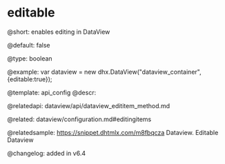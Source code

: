 editable
=============

@short: enables editing in DataView


@default:
false


@type: boolean

@example: 
var dataview = new dhx.DataView("dataview_container", {editable:true});


@template:	api_config
@descr: 



@relatedapi:
dataview/api/dataview_edititem_method.md

@related: dataview/configuration.md#editingitems

@relatedsample:
https://snippet.dhtmlx.com/m8fbqcza	Dataview. Editable Dataview

@changelog: added in v6.4
